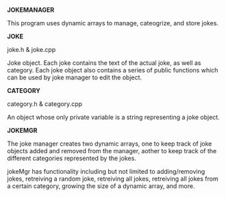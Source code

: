 **JOKEMANAGER**

This program uses dynamic arrays to manage, cateogrize, and store jokes.

**JOKE**

joke.h & joke.cpp

Joke object. Each joke contains the text of the actual joke, as well as category. Each joke object also contains a series of public functions which can be used by joke manager to edit the object.

**CATEGORY**

category.h & category.cpp

An object whose only private variable is a string representing a joke object.

**JOKEMGR**

The joke manager creates two dynamic arrays, one to keep track of joke objects added and removed from the manager, aother to keep track of the different categories represented by the jokes. 

jokeMgr has functionality including but not limited to adding/removing jokes, retreiving a random joke, retreiving all jokes, retreiving all jokes from a certain category, growing the size of a dynamic array, and more. 
